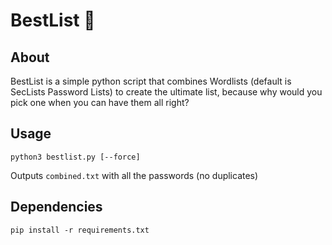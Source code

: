 # BestList 📜

## About

BestList is a simple python script that combines Wordlists (default is SecLists Password Lists) to create the ultimate
list, because why would you pick one when you can have them all right?

## Usage

```
python3 bestlist.py [--force]
```

Outputs `combined.txt` with all the passwords (no duplicates)

## Dependencies

```
pip install -r requirements.txt
```